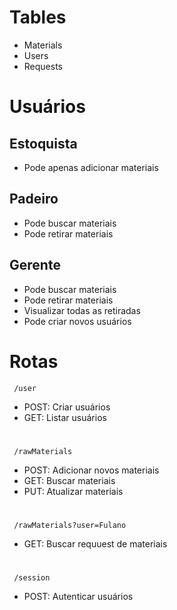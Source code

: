 # Tables

-   Materials
-   Users
-   Requests

# Usuários

## Estoquista

-   Pode apenas adicionar materiais

## Padeiro

-   Pode buscar materiais
-   Pode retirar materiais

## Gerente

-   Pode buscar materiais
-   Pode retirar materiais
-   Visualizar todas as retiradas
-   Pode criar novos usuários

# Rotas

```
 /user
```

-   POST: Criar usuários
-   GET: Listar usuários

#

```
 /rawMaterials
```

-   POST: Adicionar novos materiais
-   GET: Buscar materiais
-   PUT: Atualizar materiais

#

```
 /rawMaterials?user=Fulano
```

-   GET: Buscar requuest de materiais

#

```
 /session
```

-   POST: Autenticar usuários
